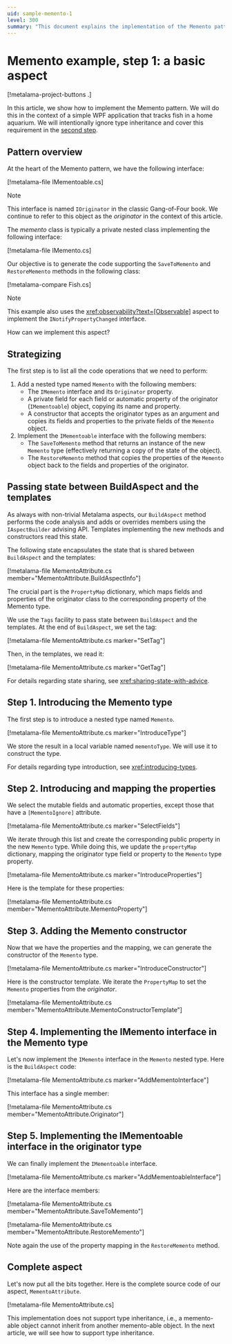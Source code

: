```yaml
---
uid: sample-memento-1
level: 300
summary: "This document explains the implementation of the Memento pattern in a WPF application, focusing on creating and managing mementos without type inheritance."
---
```


# Memento example, step 1: a basic aspect

[!metalama-project-buttons .]

In this article, we show how to implement the Memento pattern. We will do this in the context of a simple WPF application that tracks fish in a home aquarium. We will intentionally ignore type inheritance and cover this requirement in the [second step](xref:sample-memento-2).

## Pattern overview

At the heart of the Memento pattern, we have the following interface:

[!metalama-file IMementoable.cs]

> [!NOTE]
> This interface is named `IOriginator` in the classic Gang-of-Four book. We continue to refer to this object as the _originator_ in the context of this article.

The _memento_ class is typically a private nested class implementing the following interface:

[!metalama-file IMemento.cs]

Our objective is to generate the code supporting the `SaveToMemento` and `RestoreMemento` methods in the following class:

[!metalama-compare Fish.cs]

> [!NOTE]
> This example also uses the <xref:observability?text=[Observable]> aspect to implement the `INotifyPropertyChanged` interface.

How can we implement this aspect?

## Strategizing

The first step is to list all the code operations that we need to perform:

1. Add a nested type named `Memento` with the following members:
   * The `IMemento` interface and its `Originator` property.
   * A private field for each field or automatic property of the originator (`IMementoable`) object, copying its name and property.
   * A constructor that accepts the originator types as an argument and copies its fields and properties to the private fields of the `Memento` object.
2. Implement the `IMementoable` interface with the following members:
   * The `SaveToMemento` method that returns an instance of the new `Memento` type (effectively returning a copy of the state of the object).
   * The `RestoreMemento` method that copies the properties of the `Memento` object back to the fields and properties of the originator.

## Passing state between BuildAspect and the templates

As always with non-trivial Metalama aspects, our `BuildAspect` method performs the code analysis and adds or overrides members using the `IAspectBuilder` advising API. Templates implementing the new methods and constructors read this state.

The following state encapsulates the state that is shared between `BuildAspect` and the templates:

[!metalama-file MementoAttribute.cs member="MementoAttribute.BuildAspectInfo"]

The crucial part is the `PropertyMap` dictionary, which maps fields and properties of the originator class to the corresponding property of the Memento type.

We use the `Tags` facility to pass state between `BuildAspect` and the templates. At the end of `BuildAspect`, we set the tag:

[!metalama-file MementoAttribute.cs marker="SetTag"]

Then, in the templates, we read it:

[!metalama-file MementoAttribute.cs marker="GetTag"]

For details regarding state sharing, see <xref:sharing-state-with-advice>.

## Step 1. Introducing the Memento type

The first step is to introduce a nested type named `Memento`.

[!metalama-file MementoAttribute.cs marker="IntroduceType"]

We store the result in a local variable named `mementoType`. We will use it to construct the type.

For details regarding type introduction, see <xref:introducing-types>.

## Step 2. Introducing and mapping the properties

We select the mutable fields and automatic properties, except those that have a `[MementoIgnore]` attribute.

[!metalama-file MementoAttribute.cs marker="SelectFields"]

We iterate through this list and create the corresponding public property in the new `Memento` type. While doing this, we update the `propertyMap` dictionary, mapping the originator type field or property to the `Memento` type property.

[!metalama-file MementoAttribute.cs marker="IntroduceProperties"]

Here is the template for these properties:

[!metalama-file MementoAttribute.cs member="MementoAttribute.MementoProperty"]

## Step 3. Adding the Memento constructor

Now that we have the properties and the mapping, we can generate the constructor of the `Memento` type.

[!metalama-file MementoAttribute.cs marker="IntroduceConstructor"]

Here is the constructor template. We iterate the `PropertyMap` to set the `Memento` properties from the _originator_.

[!metalama-file MementoAttribute.cs member="MementoAttribute.MementoConstructorTemplate"]

## Step 4. Implementing the IMemento interface in the Memento type

Let's now implement the `IMemento` interface in the `Memento` nested type. Here is the `BuildAspect` code:

[!metalama-file MementoAttribute.cs marker="AddMementoInterface"]

This interface has a single member:

[!metalama-file MementoAttribute.cs member="MementoAttribute.Originator"]

## Step 5. Implementing the IMementoable interface in the originator type

We can finally implement the `IMementoable` interface.

[!metalama-file MementoAttribute.cs marker="AddMementoableInterface"]

Here are the interface members:

[!metalama-file MementoAttribute.cs member="MementoAttribute.SaveToMemento"]

[!metalama-file MementoAttribute.cs member="MementoAttribute.RestoreMemento"]

Note again the use of the property mapping in the `RestoreMemento` method.

## Complete aspect

Let's now put all the bits together. Here is the complete source code of our aspect, `MementoAttribute`.

[!metalama-file MementoAttribute.cs]

This implementation does not support type inheritance, i.e., a memento-able object cannot inherit from another memento-able object. In the next article, we will see how to support type inheritance.


